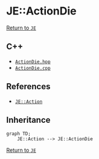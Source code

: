 # JE::ActionDie

[Return to `JE`](/docs/je.md)

## C++

- [`ActionDie.hpp`](/src/je/ActionDie.hpp)
- [`ActionDie.cpp`](/src/je/ActionDie.cpp)

## References

- [`JE::Action`](/docs/je/Action.md)

## Inheritance

```mermaid
graph TD;
    JE::Action --> JE::ActionDie
```

[Return to `JE`](/docs/je.md)